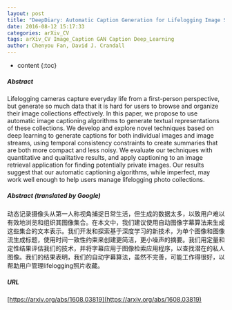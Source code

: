 ```yaml
---
layout: post
title: "DeepDiary: Automatic Caption Generation for Lifelogging Image Streams"
date: 2016-08-12 15:17:33
categories: arXiv_CV
tags: arXiv_CV Image_Caption GAN Caption Deep_Learning
author: Chenyou Fan, David J. Crandall
---
```


* content
{:toc}

##### Abstract
Lifelogging cameras capture everyday life from a first-person perspective, but generate so much data that it is hard for users to browse and organize their image collections effectively. In this paper, we propose to use automatic image captioning algorithms to generate textual representations of these collections. We develop and explore novel techniques based on deep learning to generate captions for both individual images and image streams, using temporal consistency constraints to create summaries that are both more compact and less noisy. We evaluate our techniques with quantitative and qualitative results, and apply captioning to an image retrieval application for finding potentially private images. Our results suggest that our automatic captioning algorithms, while imperfect, may work well enough to help users manage lifelogging photo collections.

##### Abstract (translated by Google)
动态记录摄像头从第一人称视角捕捉日常生活，但生成的数据太多，以致用户难以有效地浏览和组织其图像集合。在本文中，我们建议使用自动图像字幕算法来生成这些集合的文本表示。我们开发和探索基于深度学习的新技术，为单个图像和图像流生成标题，使用时间一致性约束来创建更简洁，更小噪声的摘要。我们用定量和定性结果评估我们的技术，并将字幕应用于图像检索应用程序，以查找潜在的私人图像。我们的结果表明，我们的自动字幕算法，虽然不完善，可能工作得很好，以帮助用户管理lifelogging照片收藏。

##### URL
[https://arxiv.org/abs/1608.03819](https://arxiv.org/abs/1608.03819)

